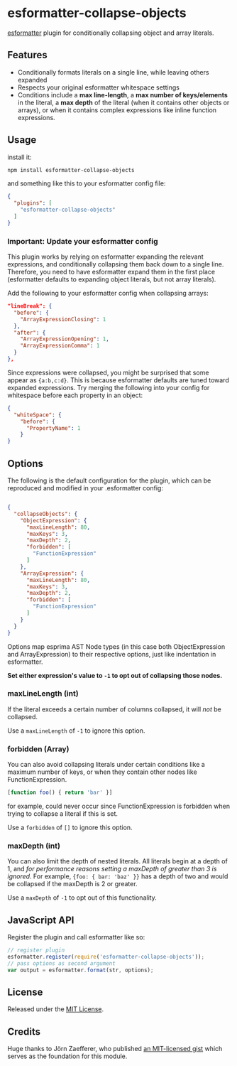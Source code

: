 # esformatter-collapse-objects

[esformatter](https://github.com/millermedeiros/esformatter) plugin for
conditionally collapsing object and array literals.

## Features
* Conditionally formats literals on a single line, while leaving others expanded
* Respects your original esformatter whitespace settings
* Conditions include a **max line-length**, a **max number of keys/elements** in the literal,
  a **max depth** of the literal (when it contains other objects or arrays), or when
  it contains complex expressions like inline function expressions.


## Usage

install it:

```sh
npm install esformatter-collapse-objects
```

and something like this to your esformatter config file:

```json
{
  "plugins": [
    "esformatter-collapse-objects"
  ]
}
```

### Important: Update your esformatter config

This plugin works by relying on esformatter expanding the relevant expressions,
and conditionally collapsing them back down to a single line. Therefore, you
need to have esformatter expand them in the first place (esformatter defaults to
expanding object literals, but not array literals).

Add the following to your esformatter config when collapsing arrays:

```json
"lineBreak": {
  "before": {
    "ArrayExpressionClosing": 1
  },
  "after": {
    "ArrayExpressionOpening": 1,
    "ArrayExpressionComma": 1
  }
},
```

Since expressions were collapsed, you might be surprised that some appear as
`{a:b,c:d}`. This is because esformatter defaults are tuned toward expanded
expressions. Try merging the following into your config for whitespace before
each property in an object:

```json
{
  "whiteSpace": {
    "before": {
      "PropertyName": 1
    }
}
```

## Options

The following is the default configuration for the plugin, which can be reproduced
and modified in your .esformatter config:

```json

{
  "collapseObjects": {
    "ObjectExpression": {
      "maxLineLength": 80,
      "maxKeys": 3,
      "maxDepth": 2,
      "forbidden": [
        "FunctionExpression"
      ]
    },
    "ArrayExpression": {
      "maxLineLength": 80,
      "maxKeys": 3,
      "maxDepth": 2,
      "forbidden": [
        "FunctionExpression"
      ]
    }
  }
}

```

Options map esprima AST Node types (in this case both ObjectExpression and
ArrayExpression) to their respective options, just like indentation in
esformatter.

__Set either expression's value to `-1` to opt out of collapsing those nodes.__

### maxLineLength (int)
If the literal exceeds a certain number of columns collapsed, it will *not* be collapsed.


Use a `maxLineLength` of `-1` to ignore this option.

### forbidden (Array)
You can also avoid collapsing literals under certain conditions
like a maximum number of keys, or when they contain other nodes like
FunctionExpression.

```js
[function foo() { return 'bar' }]
```

for example, could never occur since FunctionExpression is forbidden when
trying to collapse a literal if this is set.


Use a `forbidden` of `[]` to ignore this option.

### maxDepth (int)
You can also limit the depth of nested literals. All literals begin at a depth
of 1, and *for performance reasons setting a maxDepth of greater than 3 is
ignored*. For example, `{foo: { bar: 'baz' }}` has a depth of two and would be
collapsed if the maxDepth is 2 or greater.


Use a `maxDepth` of `-1` to opt out of this functionality.

## JavaScript API

Register the plugin and call esformatter like so:

```js
// register plugin
esformatter.register(require('esformatter-collapse-objects'));
// pass options as second argument
var output = esformatter.format(str, options);
```

## License

Released under the [MIT License](http://opensource.org/licenses/MIT).

## Credits

Huge thanks to Jörn Zaefferer, who published [an MIT-licensed gist](https://gist.github.com/jzaefferer/23bef744ffea751b2668)
which serves as the foundation for this module.
